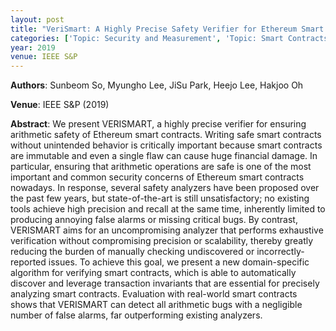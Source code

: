 ```yaml
---
layout: post
title: "VeriSmart: A Highly Precise Safety Verifier for Ethereum Smart Contracts"
categories: ['Topic: Security and Measurement', 'Topic: Smart Contracts', '2019', 'Venue: IEEE S&P']
year: 2019
venue: IEEE S&P
---
```

**Authors**: Sunbeom So, Myungho Lee, JiSu Park, Heejo Lee, Hakjoo Oh

**Venue**: IEEE S&P (2019)

**Abstract**: We present VERISMART, a highly precise verifier for ensuring arithmetic safety of Ethereum smart contracts. Writing safe smart contracts without unintended behavior is critically important because smart contracts are immutable and even a single flaw can cause huge financial damage. In particular, ensuring that arithmetic operations are safe is one of the most important and common security concerns of Ethereum smart contracts nowadays. In response, several safety analyzers have been proposed over the past few years, but state-of-the-art is still unsatisfactory; no existing tools achieve high precision and recall at the same time, inherently limited to producing annoying false alarms or missing critical bugs. By contrast, VERISMART aims for an uncompromising analyzer that performs exhaustive verification without compromising precision or scalability, thereby greatly reducing the burden of manually checking undiscovered or incorrectly-reported issues. To achieve this goal, we present a new domain-specific algorithm for verifying smart contracts, which is able to automatically discover and leverage transaction invariants that are essential for precisely analyzing smart contracts. Evaluation with real-world smart contracts shows that VERISMART can detect all arithmetic bugs with a negligible number of false alarms, far outperforming existing analyzers.
